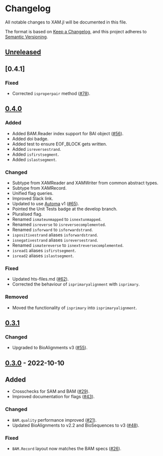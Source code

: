 # Changelog

All notable changes to XAM.jl will be documented in this file.

The format is based on [Keep a Changelog](https://keepachangelog.com/en/1.0.0/),
and this project adheres to [Semantic Versioning](https://semver.org/spec/v2.0.0.html).

## [Unreleased]

## [0.4.1]

### Fixed
- Corrected `isproperpair` method ([#78](https://github.com/BioJulia/XAM.jl/pull/78)).

## [0.4.0]

### Added
- Added BAM.Reader index support for BAI object ([#56](https://github.com/BioJulia/XAM.jl/pull/56)).
- Added doi badge.
- Added test to ensure EOF_BLOCK gets written.
- Added `isreversestrand`.
- Added `isfirstsegment`.
- Added `islastsegment`.

### Changed

- Subtype from XAMReader and XAMWriter from common abstract types.
- Subtype from XAMRecord.
- Unified flag queries.
- Improved Slack link.
- Updated to use [Automa](https://github.com/BioJulia/Automa.jl) v1 ([#65](https://github.com/BioJulia/XAM.jl/pull/65)).
- Pointed the Unit Tests badge at the develop branch.
- Pluralised flag.
- Renamed `ismateunmapped` to `isnextunmapped`.
- Renamed `isreverse` to `isreversecomplemented`.
- Renamed `isforward` to `isforwardstrand`.
- `ispositivestrand` aliases `isforwardstrand`.
- `isnegativestrand` aliases `isreversestrand`.
- Renamed `ismatereverse` to `isnextreversecomplemented`.
- `isread1` aliases `isfirstsegment`.
- `isread2` aliases `islastsegment`.

### Fixed
- Updated hts-files.md ([#62](https://github.com/BioJulia/XAM.jl/pull/62)).
- Corrected the behaviour of `isprimaryalignment` with `isprimary`.

### Removed
- Moved the functionality of `isprimary` into `isprimaryalignment`.


## [0.3.1]

### Changed

- Upgraded to BioAlignments v3 ([#55](https://github.com/BioJulia/XAM.jl/pull/55)).


## [0.3.0] - 2022-10-10

## Added

- Crosschecks for SAM and BAM ([#29](https://github.com/BioJulia/XAM.jl/pull/29)).
- Improved documentation for flags ([#43](https://github.com/BioJulia/XAM.jl/pull/43)).

### Changed

- `BAM.quality` performance improved ([#21](https://github.com/BioJulia/XAM.jl/issues/21)).
- Updated BioAlignments to v2.2 and BioSequences to v3 ([#48](https://github.com/BioJulia/XAM.jl/pull/48)).

### Fixed

- `BAM.Record` layout now matches the BAM specs ([#26](https://github.com/BioJulia/XAM.jl/pull/26)).

[Unreleased]: https://github.com/BioJulia/XAM.jl/compare/v0.4.0...HEAD
[0.4.0]: https://github.com/BioJulia/XAM.jl/compare/v0.3.1...0.4.0
[0.3.1]: https://github.com/BioJulia/XAM.jl/compare/v0.3.0...v0.3.1
[0.3.0]: https://github.com/BioJulia/XAM.jl/compare/v0.2.8...v0.3.0
